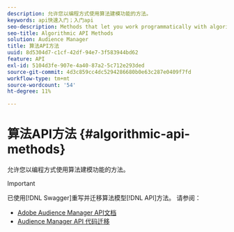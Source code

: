 ```yaml
---
description: 允许您以编程方式使用算法建模功能的方法。
keywords: api快速入门；入门api
seo-description: Methods that let you work programmatically with algorithmic modeling features.
seo-title: Algorithmic API Methods
solution: Audience Manager
title: 算法API方法
uuid: 8d5304d7-c1cf-42df-94e7-3f583944bd62
feature: API
exl-id: 5104d3fe-907e-4a40-87a2-5c712e293ded
source-git-commit: 4d3c859cc4dc5294286680b0e63c287e0409f7fd
workflow-type: tm+mt
source-wordcount: '54'
ht-degree: 11%

---
```


# 算法API方法 {#algorithmic-api-methods}

允许您以编程方式使用算法建模功能的方法。

>[!IMPORTANT]
>
>已使用[!DNL Swagger]重写并迁移算法模型[!DNL API]方法。 请参阅：
>
>* [Adobe Audience Manager API文档](https://bank.demdex.com/portal/swagger/index.html)
>* [Audience Manager API 代码迁移](../../api/api-swagger-migration.md)
